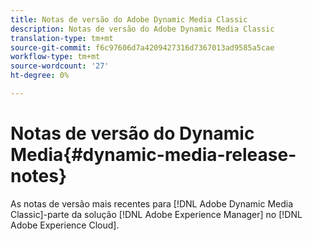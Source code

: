 ```yaml
---
title: Notas de versão do Adobe Dynamic Media Classic
description: Notas de versão do Adobe Dynamic Media Classic
translation-type: tm+mt
source-git-commit: f6c97606d7a4209427316d7367013ad9585a5cae
workflow-type: tm+mt
source-wordcount: '27'
ht-degree: 0%

---
```



# Notas de versão do Dynamic Media{#dynamic-media-release-notes}

As notas de versão mais recentes para [!DNL Adobe Dynamic Media Classic]-parte da solução [!DNL Adobe Experience Manager] no [!DNL Adobe Experience Cloud].